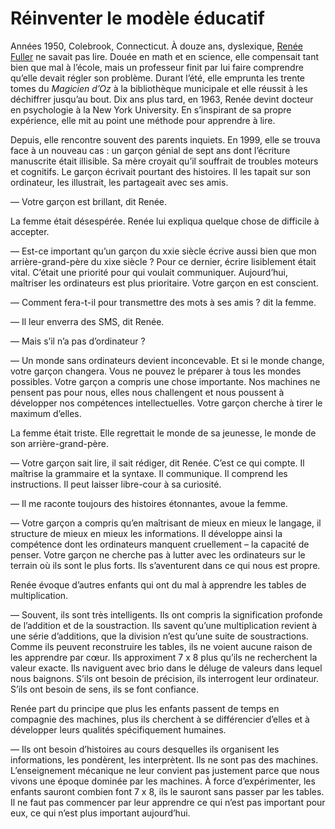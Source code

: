 # Réinventer le modèle éducatif

Années 1950, Colebrook, Connecticut. À douze ans, dyslexique, [Renée Fuller](http://www.ballstickbird.com/) ne savait pas lire. Douée en math et en science, elle compensait tant bien que mal à l’école, mais un professeur finit par lui faire comprendre qu’elle devait régler son problème.<span id="more-22233"></span> Durant l’été, elle emprunta les trente tomes du *Magicien d’Oz* à la bibliothèque municipale et elle réussit à les déchiffrer jusqu’au bout. Dix ans plus tard, en 1963, Renée devint docteur en psychologie à la New York University. En s’inspirant de sa propre expérience, elle mit au point une méthode pour apprendre à lire.

Depuis, elle rencontre souvent des parents inquiets. En 1999, elle se trouva face à un nouveau cas : un garçon génial de sept ans dont l’écriture manuscrite était illisible. Sa mère croyait qu’il souffrait de troubles moteurs et cognitifs. Le garçon écrivait pourtant des histoires. Il les tapait sur son ordinateur, les illustrait, les partageait avec ses amis.

— Votre garçon est brillant, dit Renée.

La femme était désespérée. Renée lui expliqua quelque chose de difficile à accepter.

— Est-ce important qu’un garçon du xxie siècle écrive aussi bien que mon arrière-grand-père du xixe siècle ? Pour ce dernier, écrire lisiblement était vital. C’était une priorité pour qui voulait communiquer. Aujourd’hui, maîtriser les ordinateurs est plus prioritaire. Votre garçon en est conscient.

— Comment fera-t-il pour transmettre des mots à ses amis ? dit la femme.

— Il leur enverra des SMS, dit Renée.

— Mais s’il n’a pas d’ordinateur ?

— Un monde sans ordinateurs devient inconcevable. Et si le monde change, votre garçon changera. Vous ne pouvez le préparer à tous les mondes possibles. Votre garçon a compris une chose importante. Nos machines ne pensent pas pour nous, elles nous challengent et nous poussent à développer nos compétences intellectuelles. Votre garçon cherche à tirer le maximum d’elles.

La femme était triste. Elle regrettait le monde de sa jeunesse, le monde de son arrière-grand-père.

— Votre garçon sait lire, il sait rédiger, dit Renée. C’est ce qui compte. Il maîtrise la grammaire et la syntaxe. Il communique. Il comprend les instructions. Il peut laisser libre-cour à sa curiosité.

— Il me raconte toujours des histoires étonnantes, avoue la femme.

— Votre garçon a compris qu’en maîtrisant de mieux en mieux le langage, il structure de mieux en mieux les informations. Il développe ainsi la compétence dont les ordinateurs manquent cruellement – la capacité de penser. Votre garçon ne cherche pas à lutter avec les ordinateurs sur le terrain où ils sont le plus forts. Ils s’aventurent dans ce qui nous est propre.

Renée évoque d’autres enfants qui ont du mal à apprendre les tables de multiplication.

— Souvent, ils sont très intelligents. Ils ont compris la signification profonde de l’addition et de la soustraction. Ils savent qu’une multiplication revient à une série d’additions, que la division n’est qu’une suite de soustractions. Comme ils peuvent reconstruire les tables, ils ne voient aucune raison de les apprendre par cœur. Ils approximent 7 x 8 plus qu’ils ne recherchent la valeur exacte. Ils naviguent avec brio dans le déluge de valeurs dans lequel nous baignons. S’ils ont besoin de précision, ils interrogent leur ordinateur. S’ils ont besoin de sens, ils se font confiance.

Renée part du principe que plus les enfants passent de temps en compagnie des machines, plus ils cherchent à se différencier d’elles et à développer leurs qualités spécifiquement humaines.

— Ils ont besoin d’histoires au cours desquelles ils organisent les informations, les pondèrent, les interprètent. Ils ne sont pas des machines. L’enseignement mécanique ne leur convient pas justement parce que nous vivons une époque dominée par les machines. À force d’expérimenter, les enfants sauront combien font 7 x 8, ils le sauront sans passer par les tables. Il ne faut pas commencer par leur apprendre ce qui n’est pas important pour eux, ce qui n’est plus important aujourd’hui.